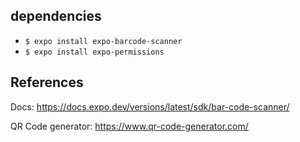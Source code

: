 

## dependencies

- `$ expo install expo-barcode-scanner`
- `$ expo install expo-permissions`

## References

Docs: https://docs.expo.dev/versions/latest/sdk/bar-code-scanner/

QR Code generator: https://www.qr-code-generator.com/
